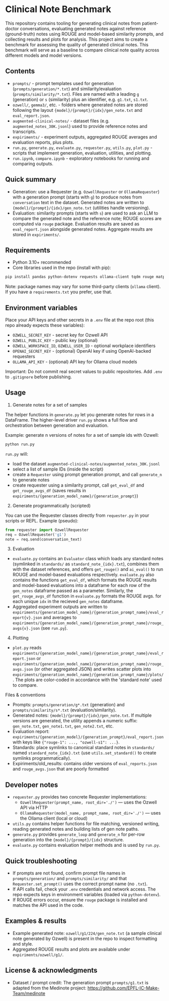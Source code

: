 # Clinical Note Benchmark

This repository contains tooling for generating clinical notes from patient-doctor conversations, evaluating generated notes against reference (ground-truth) notes using ROUGE and model-based similarity prompts, and collecting results and plots for analysis. This project aims to create a benchmark for assessing the quality of generated clinical notes. This benchmark will serve as a baseline to compare clinical note quality across different models and model versions.

## Contents

- `prompts/` - prompt templates used for generation (`prompts/generation/*.txt`) and similarity/evaluation (`prompts/similarity/*.txt`). Files are named with a leading `g` (generation) or `s` (similarity) plus an identifier, e.g. `g1.txt`, `s1.txt`.
- `ozwell/`, `gemma3/`, etc. - folders where generated notes are stored following the layout `{model}/{prompt}/{idx}/gen_note.txt` and `eval_report.json`.
- `augmented-clinical-notes/` - dataset files (e.g. `augmented_notes_30K.jsonl`) used to provide reference notes and transcripts.
- `expiriments/` - experiment outputs, aggregated ROUGE averages and evaluation reports, plus plots.
- `run.py`, `generate.py`, `evaluate.py`, `requester.py`, `utils.py`, `plot.py` - scripts that implement generation, evaluation, utilities, and plotting.
- `run.ipynb`, `compare.ipynb` - exploratory notebooks for running and comparing outputs.

## Quick summary

- Generation: use a Requester (e.g. `OzwellRequester` or `OllamaRequester`) with a generation prompt (starts with `g`) to produce notes from `conversation` text in the dataset. Generated notes are written to `{model}/{prompt}/{idx}/gen_note.txt` (utilities handle versioning).
- Evaluation: similarity prompts (starts with `s`) are used to ask an LLM to compare the generated note and the reference note; ROUGE scores are computed via `rouge` package. Evaluation results are saved as `eval_report.json` alongside generated notes. Aggregate results are stored in `expiriments/`.

## Requirements

- Python 3.10+ recommended
- Core libraries used in the repo (install with pip):

```bash
pip install pandas python-dotenv requests ollama-client tqdm rouge matplotlib
```

Note: package names may vary for some third-party clients (`ollama` client). If you have a `requirements.txt` you prefer, use that.

## Environment variables

Place your API keys and other secrets in a `.env` file at the repo root (this repo already expects these variables):

- `OZWELL_SECRET_KEY` - secret key for Ozwell API
- `OZWELL_PUBLIC_KEY` - public key (optional)
- `OZWELL_WORKSPACE_ID`, `OZWELL_USER_ID` - optional workplace identifiers
- `OPENAI_SECRET_KEY` - (optional) OpenAI key if using OpenAI-backed requesters
- `OLLAMA_API_KEY` - (optional) API key for Ollama cloud models

Important: Do not commit real secret values to public repositories. Add `.env` to `.gitignore` before publishing.

## Usage

1) Generate notes for a set of samples

The helper functions in `generate.py` let you generate notes for rows in a DataFrame. The higher-level driver `run.py` shows a full flow and orchestration between generation and evaluation.

Example: generate n versions of notes for a set of sample ids with Ozwell:

```bash
python run.py
```

`run.py` will:

- load the dataset `augmented-clinical-notes/augmented_notes_30K.jsonl`
- select a list of sample IDs (inside the script)
- create a `Requester` using prompt generation prompt, and call `generate_n` to generate notes
- create requester using a similarity prompt, call `get_eval_df` and `get_rouge_avgs_df` (saves results in `expiriments/{generation_model_name}/{generation_prompt}`)

2) Generate programmatically (scripted)

You can use the Requester classes directly from `requester.py` in your scripts or REPL. Example (pseudo):

```python
from requester import OzwellRequester
req = OzwellRequester('g1')
note = req.send(conversation_text)
```

3) Evaluation

- `evaluate.py` contains an `Evaluator` class which loads any standard notes (symlinked in `standards/` as `standard_note_{idx}.txt`), combines them with the dataset references, and offers `get_rouge()` and `ai_eval()` to run ROUGE and model-based evaluations respectively. `evaluate.py` also contains the functions `get_eval_df`, which formats the ROUGE results and model-based evaluations into a dataframe for each row of the `gen_notes` dataframe passed as a parameter. Similarly, the `get_rouge_avgs_df` function in `evaluate.py` formats the ROUGE avgs. for each unique `idx` in the recieved `gen_notes` dataframe.
- Aggregated experiment outputs are written to `expiriments/{generation_model_name}/{generation_prompt_name}/eval_report{v}.json` and averages to `expiriments/{generation_model_name}/{generation_prompt_name}/rouge_avgs{v}.json` (see `run.py`).

4) Plotting

- `plot.py` reads `expiriments/{generation_model_name}/{generation_prompt_name}/eval_report.json` or `expiriments/{generation_model_name}/{generation_prompt_name}/rouge_avgs.json` (or other aggregated JSON) and writes scatter plots into `expiriments/{generation_model_name}/{generation_prompt_name}/plots/`. The plots are color-coded in accordance with the 'standard note' used to compare.

Files & conventions

- Prompts: `prompts/generation/g*.txt` (generation) and `prompts/similarity/s*.txt` (evaluation/similarity).
- Generated notes: `{model}/{prompt}/{idx}/gen_note.txt`. If multiple versions are generated, the utility appends a numeric suffix: `gen_note.txt`, `gen_note1.txt`, `gen_note2.txt`, etc.
- Evaluation report: `expiriments/{generation_model}/{generation_prompt}/eval_report.json` with keys like `{"rouge-1": ..., "ozwell-s1": ...}`.
- Standards: place symlinks to canonical standard notes in `standards/` named `standard_note_{idx}.txt` (use `utils.set_standard()` to create symlinks programmatically).
- Expiriments/old_results: contains older versions of `eval_reports.json` and `rouge_avgs.json` that are poorly formatted

## Developer notes

- `requester.py` provides two concrete Requester implementations:
  - `OzwellRequester(prompt_name, root_dir='./')` — uses the Ozwell API via HTTP
  - `OllamaRequester(model_name, prompt_name, root_dir='./')` — uses the Ollama client (local or cloud)
- `utils.py` contains helper functions for file matching, versioned writing, reading generated notes and building lists of gen note paths.
- `generate.py` provides `generate_loop` and `generate_n` for per-row generation into the `{model}/{prompt}/{idx}` structure.
- `evaluate.py` contains evaluation helper methods and is used by `run.py`.

## Quick troubleshooting

- If prompts are not found, confirm prompt file names in `prompts/generation/` and `prompts/similarity/` and that `Requester.set_prompt()` uses the correct prompt name (no `.txt`).
- If API calls fail, check your `.env` credentials and network access. The repo expects keys in environment variables (loaded via `python-dotenv`).
- If ROUGE errors occur, ensure the `rouge` package is installed and matches the API used in the code.

## Examples & results

- Example generated note: `ozwell/g1/224/gen_note.txt` (a sample clinical note generated by Ozwell) is present in the repo to inspect formatting and style.
- Aggregated ROUGE results and plots are available under `expiriments/ozwell/g1/`.

## License & acknowledgments

- Dataset / prompt credit: The generation prompt `prompts/g1.txt` is adapted from the Medinote project: https://github.com/EPFL-IC-Make-Team/medinote
